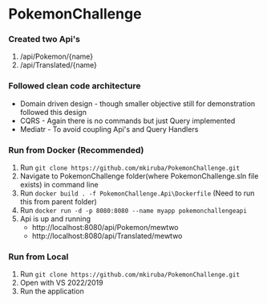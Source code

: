 # PokemonChallenge

### Created two Api's
1. /api/Pokemon/{name}
2. /api/Translated/{name}

### Followed clean code architecture
* Domain driven design - though smaller objective still for demonstration followed this design
* CQRS - Again there is no commands but just Query implemented
* Mediatr - To avoid coupling Api's and Query Handlers

### Run from Docker (Recommended)
1. Run `git clone https://github.com/mkiruba/PokemonChallenge.git`
2. Navigate to PokemonChallenge folder(where PokemonChallenge.sln file exists) in command line
3. Run `docker build . -f PokemonChallenge.Api\Dockerfile` (Need to run this from parent folder)
4. Run `docker run -d -p 8080:8080 --name myapp pokemonchallengeapi` 
5. Api is up and running  
   - http://localhost:8080/api/Pokemon/mewtwo
   - http://localhost:8080/api/Translated/mewtwo
   
 ### Run from Local
 1. Run `git clone https://github.com/mkiruba/PokemonChallenge.git`
 2. Open with VS 2022/2019
 3. Run the application
